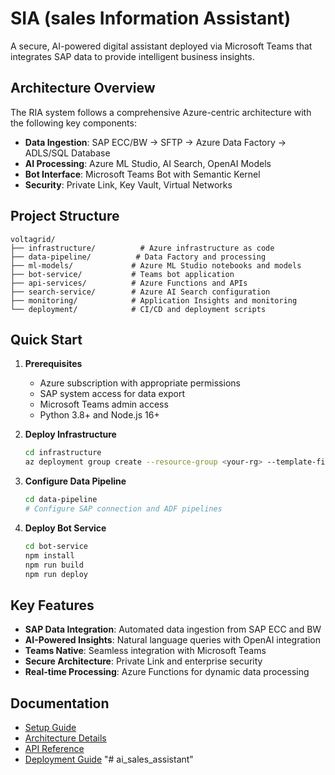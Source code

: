 # SIA (sales Information Assistant)

A secure, AI-powered digital assistant deployed via Microsoft Teams that integrates SAP data to provide intelligent business insights.

## Architecture Overview

The RIA system follows a comprehensive Azure-centric architecture with the following key components:

- **Data Ingestion**: SAP ECC/BW → SFTP → Azure Data Factory → ADLS/SQL Database
- **AI Processing**: Azure ML Studio, AI Search, OpenAI Models
- **Bot Interface**: Microsoft Teams Bot with Semantic Kernel
- **Security**: Private Link, Key Vault, Virtual Networks

## Project Structure

```
voltagrid/
├── infrastructure/          # Azure infrastructure as code
├── data-pipeline/          # Data Factory and processing
├── ml-models/             # Azure ML Studio notebooks and models
├── bot-service/           # Teams bot application
├── api-services/          # Azure Functions and APIs
├── search-service/        # Azure AI Search configuration
├── monitoring/            # Application Insights and monitoring
└── deployment/            # CI/CD and deployment scripts
```

## Quick Start

1. **Prerequisites**
   - Azure subscription with appropriate permissions
   - SAP system access for data export
   - Microsoft Teams admin access
   - Python 3.8+ and Node.js 16+

2. **Deploy Infrastructure**
   ```bash
   cd infrastructure
   az deployment group create --resource-group <your-rg> --template-file main.bicep
   ```

3. **Configure Data Pipeline**
   ```bash
   cd data-pipeline
   # Configure SAP connection and ADF pipelines
   ```

4. **Deploy Bot Service**
   ```bash
   cd bot-service
   npm install
   npm run build
   npm run deploy
   ```

## Key Features

- **SAP Data Integration**: Automated data ingestion from SAP ECC and BW
- **AI-Powered Insights**: Natural language queries with OpenAI integration
- **Teams Native**: Seamless integration with Microsoft Teams
- **Secure Architecture**: Private Link and enterprise security
- **Real-time Processing**: Azure Functions for dynamic data processing

## Documentation

- [Setup Guide](docs/setup.md)
- [Architecture Details](docs/architecture.md)
- [API Reference](docs/api.md)
- [Deployment Guide](docs/deployment.md)
"# ai_sales_assistant" 
